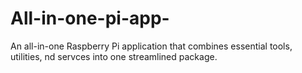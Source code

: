 # All-in-one-pi-app-
An all-in-one Raspberry Pi application that combines essential tools, utilities, nd servces into one streamlined package.
